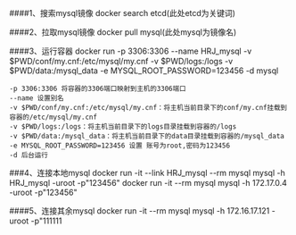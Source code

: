 ####1、搜索mysql镜像
docker search etcd(此处etcd为关键词)

####2、拉取mysql镜像
docker pull mysql(此处mysql为镜像名)

####3、运行容器
docker run -p 3306:3306 --name HRJ_mysql -v $PWD/conf/my.cnf:/etc/mysql/my.cnf -v $PWD/logs:/logs -v $PWD/data:/mysql_data -e MYSQL_ROOT_PASSWORD=123456 -d mysql
```
-p 3306:3306 将容器的3306端口映射到主机的3306端口
--name 设置别名
-v $PWD/conf/my.cnf:/etc/mysql/my.cnf：将主机当前目录下的conf/my.cnf挂载到容器的/etc/mysql/my.cnf
-v $PWD/logs:/logs：将主机当前目录下的logs目录挂载到容器的/logs
-v $PWD/data:/mysql_data：将主机当前目录下的data目录挂载到容器的/mysql_data
-e MYSQL_ROOT_PASSWORD=123456 设置 账号为root,密码为123456
-d 后台运行
```

###4、连接本地mysql
docker run -it --link HRJ_mysql --rm mysql  mysql -h HRJ_mysql -uroot -p"123456"
docker run -it --rm mysql mysql -h 172.17.0.4 -uroot -p"123456"

####5、连接其余mysql
docker run -it --rm mysql mysql -h 172.16.17.121 -uroot -p"111111